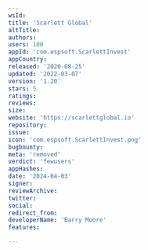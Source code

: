 ```yaml
---
wsId: 
title: 'Scarlett Global'
altTitle: 
authors: 
users: 100
appId: 'com.espsoft.ScarlettInvest'
appCountry: 
released: '2020-08-25'
updated: '2022-03-07'
version: '1.20'
stars: 5
ratings: 
reviews: 
size: 
website: 'https://scarlettglobal.io'
repository: 
issue: 
icon: 'com.espsoft.ScarlettInvest.png'
bugbounty: 
meta: 'removed'
verdict: 'fewusers'
appHashes: 
date: '2024-04-03'
signer: 
reviewArchive: 
twitter: 
social: 
redirect_from: 
developerName: 'Barry Moore'
features: 

---
```



